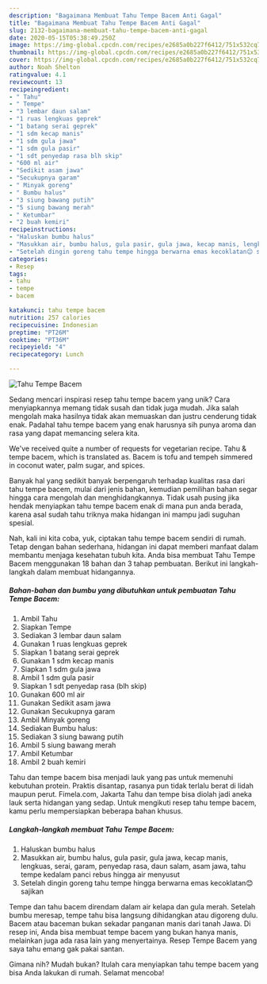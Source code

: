 ```yaml
---
description: "Bagaimana Membuat Tahu Tempe Bacem Anti Gagal"
title: "Bagaimana Membuat Tahu Tempe Bacem Anti Gagal"
slug: 2132-bagaimana-membuat-tahu-tempe-bacem-anti-gagal
date: 2020-05-15T05:38:49.250Z
image: https://img-global.cpcdn.com/recipes/e2685a0b227f6412/751x532cq70/tahu-tempe-bacem-foto-resep-utama.jpg
thumbnail: https://img-global.cpcdn.com/recipes/e2685a0b227f6412/751x532cq70/tahu-tempe-bacem-foto-resep-utama.jpg
cover: https://img-global.cpcdn.com/recipes/e2685a0b227f6412/751x532cq70/tahu-tempe-bacem-foto-resep-utama.jpg
author: Noah Shelton
ratingvalue: 4.1
reviewcount: 13
recipeingredient:
- " Tahu"
- " Tempe"
- "3 lembar daun salam"
- "1 ruas lengkuas geprek"
- "1 batang serai geprek"
- "1 sdm kecap manis"
- "1 sdm gula jawa"
- "1 sdm gula pasir"
- "1 sdt penyedap rasa blh skip"
- "600 ml air"
- "Sedikit asam jawa"
- "Secukupnya garam"
- " Minyak goreng"
- " Bumbu halus"
- "3 siung bawang putih"
- "5 siung bawang merah"
- " Ketumbar"
- "2 buah kemiri"
recipeinstructions:
- "Haluskan bumbu halus"
- "Masukkan air, bumbu halus, gula pasir, gula jawa, kecap manis, lengkuas, serai, garam, penyedap rasa, daun salam, asam jawa, tahu tempe kedalam panci rebus hingga air menyusut"
- "Setelah dingin goreng tahu tempe hingga berwarna emas kecoklatan😊 sajikan"
categories:
- Resep
tags:
- tahu
- tempe
- bacem

katakunci: tahu tempe bacem 
nutrition: 257 calories
recipecuisine: Indonesian
preptime: "PT26M"
cooktime: "PT36M"
recipeyield: "4"
recipecategory: Lunch

---
```



![Tahu Tempe Bacem](https://img-global.cpcdn.com/recipes/e2685a0b227f6412/751x532cq70/tahu-tempe-bacem-foto-resep-utama.jpg)

Sedang mencari inspirasi resep tahu tempe bacem yang unik? Cara menyiapkannya memang tidak susah dan tidak juga mudah. Jika salah mengolah maka hasilnya tidak akan memuaskan dan justru cenderung tidak enak. Padahal tahu tempe bacem yang enak harusnya sih punya aroma dan rasa yang dapat memancing selera kita.

We&#39;ve received quite a number of requests for vegetarian recipe. Tahu &amp; tempe bacem, which is translated as. Bacem is tofu and tempeh simmered in coconut water, palm sugar, and spices.

Banyak hal yang sedikit banyak berpengaruh terhadap kualitas rasa dari tahu tempe bacem, mulai dari jenis bahan, kemudian pemilihan bahan segar hingga cara mengolah dan menghidangkannya. Tidak usah pusing jika hendak menyiapkan tahu tempe bacem enak di mana pun anda berada, karena asal sudah tahu triknya maka hidangan ini mampu jadi suguhan spesial.


Nah, kali ini kita coba, yuk, ciptakan tahu tempe bacem sendiri di rumah. Tetap dengan bahan sederhana, hidangan ini dapat memberi manfaat dalam membantu menjaga kesehatan tubuh kita. Anda bisa membuat Tahu Tempe Bacem menggunakan 18 bahan dan 3 tahap pembuatan. Berikut ini langkah-langkah dalam membuat hidangannya.

<!--inarticleads1-->

##### Bahan-bahan dan bumbu yang dibutuhkan untuk pembuatan Tahu Tempe Bacem:

1. Ambil  Tahu
1. Siapkan  Tempe
1. Sediakan 3 lembar daun salam
1. Gunakan 1 ruas lengkuas geprek
1. Siapkan 1 batang serai geprek
1. Gunakan 1 sdm kecap manis
1. Siapkan 1 sdm gula jawa
1. Ambil 1 sdm gula pasir
1. Siapkan 1 sdt penyedap rasa (blh skip)
1. Gunakan 600 ml air
1. Gunakan Sedikit asam jawa
1. Gunakan Secukupnya garam
1. Ambil  Minyak goreng
1. Sediakan  Bumbu halus:
1. Sediakan 3 siung bawang putih
1. Ambil 5 siung bawang merah
1. Ambil  Ketumbar
1. Ambil 2 buah kemiri


Tahu dan tempe bacem bisa menjadi lauk yang pas untuk memenuhi kebutuhan protein. Praktis disantap, rasanya pun tidak terlalu berat di lidah maupun perut. Fimela.com, Jakarta Tahu dan tempe bisa diolah jadi aneka lauk serta hidangan yang sedap. Untuk mengikuti resep tahu tempe bacem, kamu perlu mempersiapkan beberapa bahan khusus. 

<!--inarticleads2-->

##### Langkah-langkah membuat Tahu Tempe Bacem:

1. Haluskan bumbu halus
1. Masukkan air, bumbu halus, gula pasir, gula jawa, kecap manis, lengkuas, serai, garam, penyedap rasa, daun salam, asam jawa, tahu tempe kedalam panci rebus hingga air menyusut
1. Setelah dingin goreng tahu tempe hingga berwarna emas kecoklatan😊 sajikan


Tempe dan tahu bacem direndam dalam air kelapa dan gula merah. Setelah bumbu meresap, tempe tahu bisa langsung dihidangkan atau digoreng dulu. Bacem atau baceman bukan sekadar panganan manis dari tanah Jawa. Di resep ini, Anda bisa membuat tempe bacem yang bukan hanya manis, melainkan juga ada rasa lain yang menyertainya. Resep Tempe Bacem yang saya tahu emang gak pakai santan. 

Gimana nih? Mudah bukan? Itulah cara menyiapkan tahu tempe bacem yang bisa Anda lakukan di rumah. Selamat mencoba!
